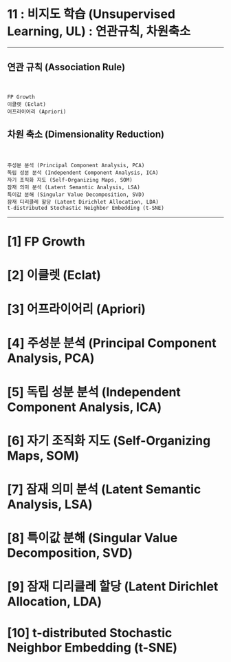 #  11 : 비지도 학습 (Unsupervised Learning, UL) : 연관규칙, 차원축소

---

## 연관 규칙 (Association Rule)
<br>

    FP Growth
    이클렛 (Eclat)
    어프라이어리 (Apriori)
  

## 차원 축소 (Dimensionality Reduction)
<br>

    주성분 분석 (Principal Component Analysis, PCA)
    독립 성분 분석 (Independent Component Analysis, ICA)
    자기 조직화 지도 (Self-Organizing Maps, SOM)
    잠재 의미 분석 (Latent Semantic Analysis, LSA)
    특이값 분해 (Singular Value Decomposition, SVD)
    잠재 디리클레 할당 (Latent Dirichlet Allocation, LDA)
    t-distributed Stochastic Neighbor Embedding (t-SNE)

---  

# [1] FP Growth
# [2] 이클렛 (Eclat)
# [3] 어프라이어리 (Apriori)
# [4] 주성분 분석 (Principal Component Analysis, PCA)
# [5] 독립 성분 분석 (Independent Component Analysis, ICA)
# [6] 자기 조직화 지도 (Self-Organizing Maps, SOM)
# [7] 잠재 의미 분석 (Latent Semantic Analysis, LSA)
# [8] 특이값 분해 (Singular Value Decomposition, SVD)
# [9] 잠재 디리클레 할당 (Latent Dirichlet Allocation, LDA)
# [10] t-distributed Stochastic Neighbor Embedding (t-SNE)


